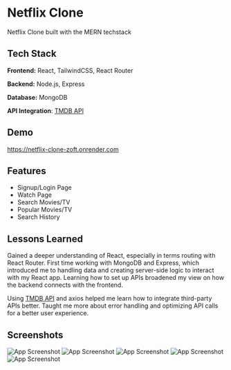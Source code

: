 
# Netflix Clone

Netflix Clone built with the MERN techstack


## Tech Stack

**Frontend:** React, TailwindCSS, React Router

**Backend:** Node.js, Express

**Database:** MongoDB

**API Integration**: [TMDB API](https://developer.themoviedb.org/reference/intro/getting-started)


## Demo

https://netflix-clone-zoft.onrender.com


## Features

- Signup/Login Page
- Watch Page
- Search Movies/TV
- Popular Movies/TV
- Search History





## Lessons Learned

Gained a deeper understanding of React, especially in terms routing with React Router. First time working with MongoDB and Express, which introduced me to handling data and creating server-side logic to interact with my React app. Learning how to set up APIs broadened my view on how the backend connects with the frontend.

Using [TMDB API](https://developer.themoviedb.org/reference/intro/getting-started)  and axios helped me learn how to integrate third-party APIs better. Taught me more about error handling and optimizing API calls for a better user experience.


## Screenshots

![App Screenshot](https://i.imgur.com/OfQ2bW6.png)
![App Screenshot](https://i.imgur.com/GFXIfpc.png)
![App Screenshot](https://i.imgur.com/GKbru1N.png)
![App Screenshot](https://i.imgur.com/ikwGXMW.png)
![App Screenshot](https://i.imgur.com/2I6Yfdn.png)

